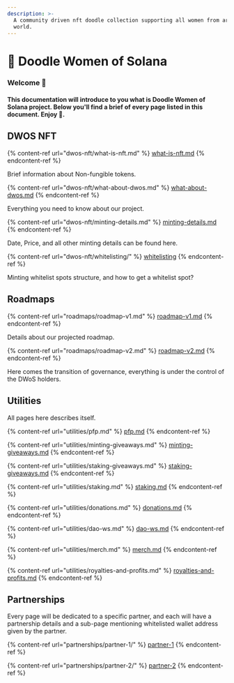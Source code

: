 ```yaml
---
description: >-
  A community driven nft doodle collection supporting all women from around the
  world.
---
```


# 👸 Doodle Women of Solana

### Welcome :wave:

#### This documentation will introduce to you what is Doodle Women of Solana project. Below you'll find a brief of every page listed in this document. Enjoy :tada:.

## DWOS NFT

{% content-ref url="dwos-nft/what-is-nft.md" %}
[what-is-nft.md](dwos-nft/what-is-nft.md)
{% endcontent-ref %}

Brief information about Non-fungible tokens.



{% content-ref url="dwos-nft/what-about-dwos.md" %}
[what-about-dwos.md](dwos-nft/what-about-dwos.md)
{% endcontent-ref %}

Everything you need to know about our project.



{% content-ref url="dwos-nft/minting-details.md" %}
[minting-details.md](dwos-nft/minting-details.md)
{% endcontent-ref %}

Date, Price, and all other minting details can be found here.



{% content-ref url="dwos-nft/whitelisting/" %}
[whitelisting](dwos-nft/whitelisting/)
{% endcontent-ref %}

Minting whitelist spots structure, and how to get a whitelist spot?



## Roadmaps

{% content-ref url="roadmaps/roadmap-v1.md" %}
[roadmap-v1.md](roadmaps/roadmap-v1.md)
{% endcontent-ref %}

Details about our projected roadmap.



{% content-ref url="roadmaps/roadmap-v2.md" %}
[roadmap-v2.md](roadmaps/roadmap-v2.md)
{% endcontent-ref %}

Here comes the transition of governance, everything is under the control of the DWoS holders.



## Utilities

All pages here describes itself.

{% content-ref url="utilities/pfp.md" %}
[pfp.md](utilities/pfp.md)
{% endcontent-ref %}

{% content-ref url="utilities/minting-giveaways.md" %}
[minting-giveaways.md](utilities/minting-giveaways.md)
{% endcontent-ref %}

{% content-ref url="utilities/staking-giveaways.md" %}
[staking-giveaways.md](utilities/staking-giveaways.md)
{% endcontent-ref %}

{% content-ref url="utilities/staking.md" %}
[staking.md](utilities/staking.md)
{% endcontent-ref %}

{% content-ref url="utilities/donations.md" %}
[donations.md](utilities/donations.md)
{% endcontent-ref %}

{% content-ref url="utilities/dao-ws.md" %}
[dao-ws.md](utilities/dao-ws.md)
{% endcontent-ref %}

{% content-ref url="utilities/merch.md" %}
[merch.md](utilities/merch.md)
{% endcontent-ref %}

{% content-ref url="utilities/royalties-and-profits.md" %}
[royalties-and-profits.md](utilities/royalties-and-profits.md)
{% endcontent-ref %}



## Partnerships

Every page will be dedicated to a specific partner, and each will have a partnership details and a sub-page mentioning whitelisted wallet address given by the partner.

{% content-ref url="partnerships/partner-1/" %}
[partner-1](partnerships/partner-1/)
{% endcontent-ref %}

{% content-ref url="partnerships/partner-2/" %}
[partner-2](partnerships/partner-2/)
{% endcontent-ref %}
